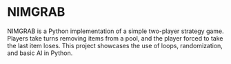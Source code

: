 # NIMGRAB
NIMGRAB is a Python implementation of a simple two-player strategy game. Players take turns removing items from a pool, and the player forced to take the last item loses. This project showcases the use of loops, randomization, and basic AI in Python.
